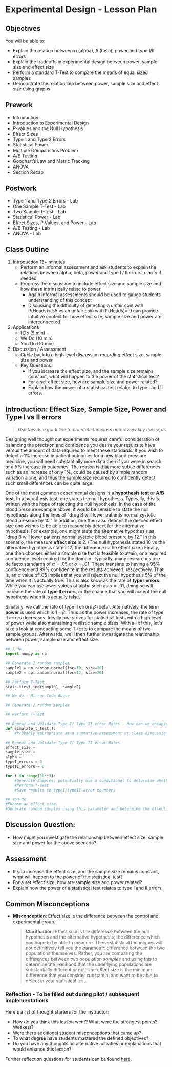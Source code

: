 
# Experimental Design - Lesson Plan


## Objectives

You will be able to:
 * Explain the relation between $\alpha$ (alpha), $\beta$ (beta), power and type I/II errors
 * Explain the tradeoffs in experimental design between power, sample size and effect size
 * Perform a standard T-Test to compare the means of equal sized samples
 * Demonstrate the relationship between power, sample size and effect size using graphs

## Prework

* Introduction
* Introduction to Experimental Design
* P-values and the Null Hypothesis
* Effect Sizes
* Type 1 and Type 2 Errors
* Statistical Power
* Multiple Comparisons Problem
* A/B Testing
* Goodhart’s Law and Metric Tracking
* ANOVA
* Section Recap

## Postwork
* Type 1 and Type 2 Errors - Lab
* One Sample T-Test - Lab
* Two Sample T-Test - Lab
* Statistical Power - Lab
* Effect Sizes, P Values, and Power - Lab
* A/B Testing - Lab
* ANOVA - Lab

## Class Outline

1. Introduction 15+ minutes
    * Perform an informal assessment and ask students to explain the relations between alpha, beta, power and type I / II errors, clarify if needed
    * Progress the discussion to include effect size and sample size and how these intrinsically relate to power
        * Again informal assessments should be used to gauge students understanding of this concept
        * Discussing the difficulty of detecting a unfair coin with P(Heads)=.55 vs an unfair coin with P(Heads)=.9 can provide intuitive context for how effect size, sample size and power are interconnected
2. Applications
    * I Do (5 min)
    * We Do (10 min)
    * You Do (10 min)
3. Discussion / Assessment
    * Circle back to a high level discussion regarding effect size, sample size and power
    * Key Questions:
        * If you increase the effect size, and the sample size remains constant, what will happen to the power of the statistical test?
        * For a set effect size, how are sample size and power related?
        * Explain how the power of a statistical test relates to type I and II errors.

## Introduction: Effect Size, Sample Size, Power and Type I vs II errors

> *Use this as a guideline to orientate the class and review key concepts*

Designing well thought out experiments requires careful consideration of balancing the precision and confidence you desire your results to have versus the amount of data required to meet these standards. If you wish to detect a 1% increase in patient outcomes for a new blood pressure medicine, you will need substantially more data then if you were in search of a 5% increase in outcomes. The reason is that more subtle differences such as an increase of only 1%, could be caused by simple random variation alone, and thus the sample size required to confidently detect such small differences can be quite large. 

One of the most common experimental designs is a **hypothesis test** or **A/B test**. In a hypothesis test, one states the null hypothesis. Typically, this is written with the hope of rejecting the null hypothesis. In the case of the blood pressure example above, it would be sensible to state the null hypothesis along the lines of "drug B will lower patients normal systolic blood pressure by 10." In addition, one then also defines the desired effect size one wishes to be able to reasonably detect for the alternative hypothesis. For example, one might state the alternative hypothesis as "drug B will lower patients normal systolic blood pressure by 12." In this scenario, the measure **effect size** is 2. (The null hypothesis stated 10 vs the alternative hypothesis stated 12; the difference is the effect size.) Finally, one then chooses either a sample size that is feasible to attain, or a required confidence level required for the domain. Typically, many researches use de facto standards of $\alpha = .05$ or $\alpha = .01$. These translate to having a 95% confidence and 99% confidence in the results achieved, respectively. That is, an $\alpha$ value of .05 implies that you will reject the null hypothesis 5% of the time when it is actually true. This is also know as the rate of **type I errors**. While you can use lower values of alpha such as $\alpha=.01$, doing so will increase the rate of **type II errors**, or the chance that you will accept the null hypothesis when it is actually false. 

Similarly, we call the rate of type II errors $\beta$ (beta). Alternatively, the term **power** is used which is $1-\beta$. Thus as the power increases, the rate of type II errors decreases. Ideally one strives for statistical tests with a high level of power while also maintaining realistic sample sizes. With all of this, let's take a look at conducting some T-tests to compare the means of two sample groups. Afterwards, we'll then further investigate the relationship between power, sample size and effect size.


```python
## I do
import numpy as np

## Generate 2 random samples
sample1 = np.random.normal(loc=10, size=20)
sample2 = np.random.normal(loc=12, size=20)

## Perform T-Test
stats.ttest_ind(sample1, sample2)
```


```python
## We do - Mirror Code Above

## Generate 2 random samples

## Perform T-Test

## Repeat and Validate Type I/ Type II error Rates - How can we encapsulate this procedure using a function or functions?
def simulate_t_test():
    #Probably appropriate as a summative assessment or class discussion

## Repeat and Validate Type I/ Type II error Rates
effect_size = 
sample_size =
alpha = 
typeI_errors = 0
typeII_errors = 0

for i in range(10**3):
    #Generate Samples; potentially use a conditional to determine whether null hypothesis is true/false
    #Perform T-Test
    #Save results to typeI/typeII error counters
```


```python
## You do
#Choose an effect size. 
#Generate random samples using this parameter and determine the effective power at various sample sizes. 
```

## Discussion Question:

* How might you investigate the relationship between effect size, sample size and power for the above scenario?

## Assessment

* If you increase the effect size, and the sample size remains constant, what will happen to the power of the statistical test?
* For a set effect size, how are sample size and power related?
* Explain how the power of a statistical test relates to type I and II errors.

## Common Misconceptions

* **Misconception**: Effect size is the difference between the control and experimental group.
    > **Clarification**: Effect size is the difference between the null hypothesis and the alternative hypothesis; the difference which you hope to be able to measure. These statistical techniques will not definitively tell you the parametric difference between the two populations themselves. Rather, you are comparing the differences between two population *samples* and using this to determine the likelihood that the underlying populations are substantially different or not. The effect size is the minimum difference that you consider substantial and want to be able to detect in your statistical test.

### Reflection - To be filled out during pilot / subsequent implementations

Here's a list of thought starters for the instructor:
* How do you think this lesson went? What were the strongest points? Weakest?
* Were there additional student misconceptions that came up?
* To what degree have students mastered the defined objectives?
* Do you have any thoughts on alternative activities or explanations that would enhance this lesson? 

Further reflection questions for students can be found [here](https://github.com/learn-co-curriculum/ds-lessons-starter/blob/master/lesson-plan-materials/ReflectionQuestions.md).
